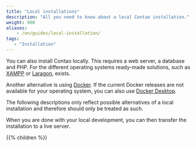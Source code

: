 ```yaml
---
title: "Local installations"
description: "All you need to know about a local Contao installation."
weight: 900
aliases:
    - /en/guides/local-installation/
tags: 
   - "Installation"
---
```


You can also install Contao locally. This requires a web server, a database and PHP. For the different operating systems
ready-made solutions, such as [XAMPP](https://www.apachefriends.org) or [Laragon](https://laragon.org/), exists. 

Another alternative is using [Docker](https://www.docker.com/). If the current Docker releases are not available for your operating system, you can also use [Docker Desktop](https://docs.docker.com/desktop/).

The following descriptions only reflect possible alternatives of a local installation and therefore should only be treated as such.

When you are done with your local development, you can then transfer the installation to a live server.

{{% children %}}
